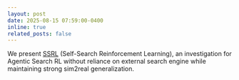 ```yaml
---
layout: post
date: 2025-08-15 07:59:00-0400
inline: true
related_posts: false
---
```


We present [SSRL](https://github.com/TsinghuaC3I/SSRL) (Self-Search Reinforcement Learning), an investigation for Agentic Search RL without reliance on external search engine while maintaining strong sim2real generalization.